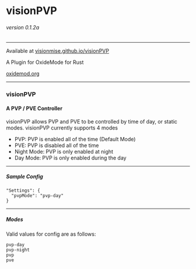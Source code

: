 # visionPVP
###### version 0.1.2a 

---
Available at 
[visionmise.github.io/visionPVP](http://visionmise.github.io/visionPVP/)

A Plugin for OxideMode for Rust

[oxidemod.org](http://oxidemod.org)


---

### visionPVP
#### A PVP / PVE Controller

visionPVP allows PVP and PVE to be controlled by time of day, or static modes. visionPVP currently supports 4 modes

- PVP: PVP is enabled all of the time (Default Mode)
- PVE: PVP is disabled all of the time
- Night Mode: PVP is only enabled at night
- Day Mode: PVP is only enabled during the day

---

##### Sample Config

    "Settings": {
      "pvpMode": "pvp-day"
    }

---

##### Modes

Valid values for config are as follows:

    pvp-day
    pvp-night
    pvp
    pve

